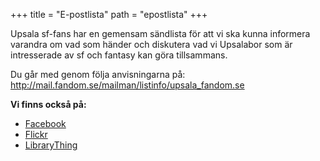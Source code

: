 +++
title = "E-postlista"
path = "epostlista"
+++

Upsala sf-fans har en gemensam sändlista för att vi ska kunna informera varandra om vad som händer och diskutera vad vi Upsalabor som är intresserade av sf och fantasy kan göra tillsammans.

Du går med genom följa anvisningarna på: <a href="http://mail.fandom.se/mailman/listinfo/upsala_fandom.se">http://mail.fandom.se/mailman/listinfo/upsala_fandom.se</a>

<strong>Vi finns också på:</strong>
<ul>
 	<li><a href="https://www.facebook.com/groups/upsalafandom/">Facebook</a></li>
 	<li><a href="http://www.flickr.com/groups/upsalafandom/">Flickr</a></li>
 	<li><a href="http://www.librarything.com/groups/upsalafandom">LibraryThing</a></li>
</ul>

